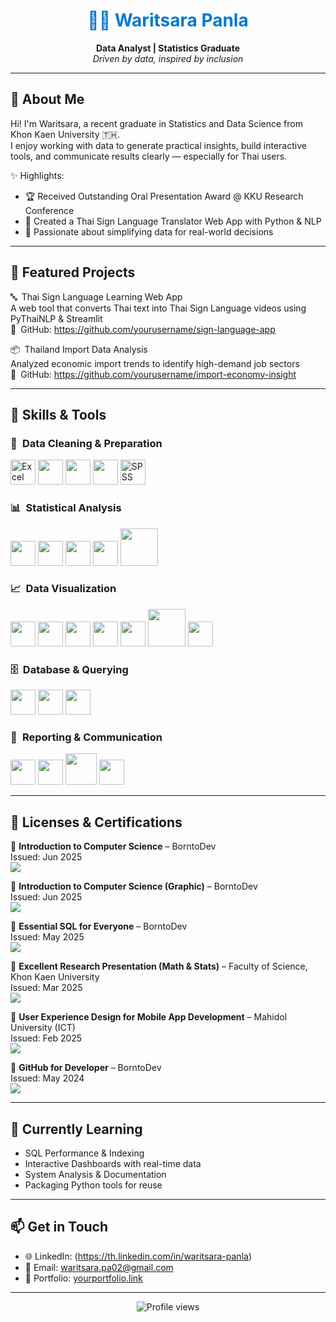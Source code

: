 <h1 align="center" style="color:#007ACC;">👩‍💻 Waritsara Panla</h1>
<p align="center">
  <strong>Data Analyst | Statistics Graduate  </strong><br/>
  <em>Driven by data, inspired by inclusion</em>
</p>

---

## 🧭 About Me

Hi! I'm Waritsara, a recent graduate in Statistics and Data Science from Khon Kaen University 🇹🇭.  
I enjoy working with data to generate practical insights, build interactive tools, and communicate results clearly — especially for Thai users.

✨ Highlights:

- 🏆 Received Outstanding Oral Presentation Award @ KKU Research Conference
- 🧩 Created a Thai Sign Language Translator Web App with Python & NLP
- 🤝 Passionate about simplifying data for real-world decisions

---

## 💼 Featured Projects

🔤 Thai Sign Language Learning Web App  
A web tool that converts Thai text into Thai Sign Language videos using PyThaiNLP & Streamlit  
🔗 GitHub: https://github.com/yourusername/sign-language-app

📦 Thailand Import Data Analysis  
Analyzed economic import trends to identify high-demand job sectors  
🔗 GitHub: https://github.com/yourusername/import-economy-insight

---

## 🔧 Skills & Tools

### 🧹 Data Cleaning & Preparation  
<p>
  <img src="https://img.icons8.com/color/48/000000/microsoft-excel-2019.png" alt="Excel" width="40"/>
  <img src="https://cdn.jsdelivr.net/gh/devicons/devicon/icons/python/python-original.svg" width="40"/>
  <img src="https://cdn.jsdelivr.net/gh/devicons/devicon/icons/pandas/pandas-original.svg" width="40"/>
  <img src="https://cdn.jsdelivr.net/gh/devicons/devicon/icons/r/r-original.svg" width="40"/>
  <img src="https://img.icons8.com/ios-filled/50/000000/spss.png" alt="SPSS" width="40"/>
</p>

### 📊 Statistical Analysis  
<p>
  <img src="https://cdn.jsdelivr.net/gh/devicons/devicon/icons/r/r-original.svg" width="40"/>
  <img src="https://img.icons8.com/ios-filled/50/000000/spss.png" width="40"/>
  <img src="https://cdn.jsdelivr.net/gh/devicons/devicon/icons/python/python-original.svg" width="40"/>
  <img src="https://upload.wikimedia.org/wikipedia/commons/thumb/e/ed/Scipy_Logo.svg/1280px-Scipy_Logo.svg.png" width="40"/>
  <img src="https://upload.wikimedia.org/wikipedia/commons/8/88/Statsmodels_logo.svg" width="60"/>
</p>

### 📈 Data Visualization  
<p>
  <img src="https://img.icons8.com/color/48/000000/power-bi.png" width="40"/>
  <img src="https://img.icons8.com/color/48/000000/tableau-software.png" width="40"/>
  <img src="https://img.icons8.com/color/48/000000/microsoft-excel-2019.png" width="40"/>
  <img src="https://cdn.jsdelivr.net/gh/devicons/devicon/icons/r/r-original.svg" width="40"/>
  <img src="https://cdn.jsdelivr.net/gh/devicons/devicon/icons/python/python-original.svg" width="40"/>
  <img src="https://seaborn.pydata.org/_static/logo-wide-lightbg.svg" width="60"/>
  <img src="https://upload.wikimedia.org/wikipedia/commons/8/84/Matplotlib_icon.svg" width="40"/>
</p>

### 🗄️ Database & Querying  
<p>
  <img src="https://cdn.jsdelivr.net/gh/devicons/devicon/icons/mysql/mysql-original.svg" width="40"/>
  <img src="https://cdn.jsdelivr.net/gh/devicons/devicon/icons/postgresql/postgresql-original.svg" width="40"/>
  <img src="https://img.icons8.com/ios-filled/50/000000/sql.png" width="40"/>
</p>

### 📝 Reporting & Communication  
<p>
  <img src="https://img.icons8.com/color/48/000000/microsoft-excel-2019.png" width="40"/>
  <img src="https://img.icons8.com/color/48/000000/microsoft-powerpoint-2019--v1.png" width="40"/>
  <img src="https://upload.wikimedia.org/wikipedia/commons/1/1b/RMarkdown.svg" width="50"/>
  <img src="https://img.icons8.com/ios-filled/50/000000/spss.png" width="40"/>
</p>

---

## 🧾 Licenses & Certifications

<p align="left">

🔹 <strong>Introduction to Computer Science</strong> – BorntoDev  
Issued: Jun 2025  
<a href="https://school.borntodev.com/certificate/Be2bmEAAlVzS?trk=public_profile_see-credential" target="_blank">
  <img src="https://img.shields.io/badge/View-Credential-007ACC?style=for-the-badge&logo=google-chrome&logoColor=white"/>
</a>

🔹 <strong>Introduction to Computer Science (Graphic)</strong> – BorntoDev  
Issued: Jun 2025  
<a href="https://school.borntodev.com/certificate/EcZgnlU2TJsB?trk=public_profile_see-credential" target="_blank">
  <img src="https://img.shields.io/badge/View-Credential-007ACC?style=for-the-badge&logo=google-chrome&logoColor=white"/>
</a>

🔹 <strong>Essential SQL for Everyone</strong> – BorntoDev  
Issued: May 2025  
<a href="https://school.borntodev.com/certificate/undefined" target="_blank">
  <img src="https://img.shields.io/badge/View-Credential-007ACC?style=for-the-badge&logo=google-chrome&logoColor=white"/>
</a>

🔹 <strong>Excellent Research Presentation (Math & Stats)</strong> – Faculty of Science, Khon Kaen University  
Issued: Mar 2025  
<a href="https://cert.sc.kku.ac.th/certimg.php?r=783&k=301A97C7&trk=public_profile_see-credential" target="_blank">
  <img src="https://img.shields.io/badge/View-Credential-007ACC?style=for-the-badge&logo=google-chrome&logoColor=white"/>
</a>

🔹 <strong>User Experience Design for Mobile App Development</strong> – Mahidol University (ICT)  
Issued: Feb 2025  
<a href="https://mux.mahidol.ac.th/edxphp/getcer/8718bfa541385ab1d447234dab8ae880078e8f59" target="_blank">
  <img src="https://img.shields.io/badge/View-Credential-007ACC?style=for-the-badge&logo=google-chrome&logoColor=white"/>
</a>

🔹 <strong>GitHub for Developer</strong> – BorntoDev  
Issued: May 2024  
<a href="https://school.borntodev.com/certificate/tU4yL3y2makP" target="_blank">
  <img src="https://img.shields.io/badge/View-Credential-007ACC?style=for-the-badge&logo=google-chrome&logoColor=white"/>
</a>

</p>

---

## 🌱 Currently Learning

- SQL Performance & Indexing
- Interactive Dashboards with real-time data
- System Analysis & Documentation
- Packaging Python tools for reuse

---

## 📫 Get in Touch

- 🌐 LinkedIn: (https://th.linkedin.com/in/waritsara-panla)
- 📧 Email: waritsara.pa02@gmail.com
- 📁 Portfolio: [yourportfolio.link](https://yourportfolio.link)

---

<p align="center">
  <img src="https://komarev.com/ghpvc/?username=yourusername&label=Profile+Views&color=007ACC" alt="Profile views"/>
</p>
